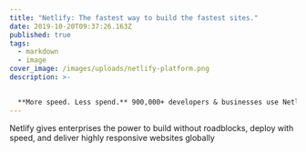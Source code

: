 ```yaml
---
title: "Netlify: The fastest way to build the fastest sites."
date: 2019-10-20T09:37:26.163Z
published: true
tags:
  - markdown
  - image
cover_image: /images/uploads/netlify-platform.png
description: >-
  

  **More speed. Less spend.** 900,000+ developers & businesses use Netlify to run web projects at global scale—without servers, devops, or costly infrastructure
---
```



Netlify gives enterprises the power to build without roadblocks, deploy with speed, and deliver highly responsive websites globally